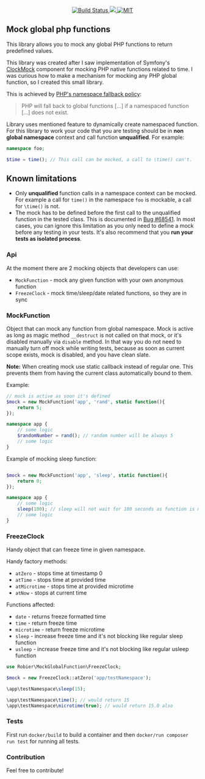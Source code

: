 <p align="center">
    <a href="https://travis-ci.org/robier/mock-global-php-functions">
        <img src="https://travis-ci.org/robier/mock-global-php-functions.svg?branch=master" alt="Build Status">
    </a>
    <a href="https://codecov.io/gh/robier/mock-global-php-functions">
        <img src="https://codecov.io/gh/robier/mock-global-php-functions/branch/master/graph/badge.svg" />
    </a>
    <a href="https://travis-ci.org/robier/mock-global-php-functions">
        <img src="https://img.shields.io/badge/License-MIT-green.svg" alt="MIT">
    </a>
</p>


Mock global php functions
-------------------------

This library allows you to mock any global PHP functions to return predefined values.

This library was created after I saw implementation of Symfony's [ClockMock](https://github.com/symfony/symfony/blob/4.2/src/Symfony/Bridge/PhpUnit/ClockMock.php)
component for mocking PHP native functions related to time. I was curious how to make a mechanism for
mocking any PHP global function, so I created this small library.

This is achieved by [PHP's namespace fallback policy](http://php.net/manual/en/language.namespaces.fallback.php):

> PHP will fall back to global functions […]
> if a namespaced function […] does not exist.

Library uses mentioned feature to dynamically create namespaced function. For this library
to work your code that you are testing should be in **non global namespace** context and call function
**unqualified**. For example:

```php
namespace foo;

$time = time(); // This call can be mocked, a call to \time() can't.
```

## Known limitations

- Only **unqualified** function calls in a namespace context can be mocked. For example a call for `time()` in 
  the namespace `foo` is mockable, a call for `\time()` is not.
- The mock has to be defined before the first call to the unqualified function in the tested class. 
  This is documented in [Bug #68541](https://bugs.php.net/bug.php?id=68541). In most cases, you can ignore this
  limitation as you only need to define a mock before any testing in your tests. It's also recommend that you
  **run your tests as isolated process**.

### Api

At the moment there are 2 mocking objects that developers can use:
- `MockFunction` - mock any given function with your own anonymous function
- `FreezeClock` - mock time/sleep/date related functions, so they are in sync

### MockFunction

Object that can mock any function from global namespace. Mock is active as long as magic method `__destruct`
is not called on that mock, or it's disabled manually via `disable` method. In that way you do not need to manually turn off mock
while writing tests, because as soon as current scope exists, mock is disabled, and you have clean slate.

**Note:** When creating mock use static callback instead of regular one. This prevents them from having the current
class automatically bound to them.

Example:
```php
// mock is active as soon it's defined
$mock = new MockFunction('app', 'rand', static function(){
    return 5;
});

namespace app {
    // some logic
    $randomNumber = rand(); // random number will be always 5
    // some logic
}
```

Example of mocking sleep function:
```php

$mock = new MockFunction('app', 'sleep', static function(){
    return 0;
});

namespace app {
    // some logic
    sleep(100); // sleep will not wait for 100 seconds as function is mocked
    // some logic
}
```

### FreezeClock

Handy object that can freeze time in given namespace.

Handy factory methods:
- `atZero` - stops time at timestamp 0 
- `atTime` - stops time at provided time
- `atMicrotime` - stops time at provided microtime
- `atNow` - stops at current time

Functions affected:
- `date` - returns freeze formatted time
- `time` - return freeze time
- `microtime` - return freeze microtime
- `sleep` - increase freeze time and it's not blocking like regular sleep function
- `usleep` - increase freeze time and it's not blocking like regular usleep function

```php
use Robier\MockGlobalFunction\FreezeClock;

$mock = new FreezeClock::atZero('app/testNamespace');

\app\testNamespace\sleep(15);

\app\testNamespace\time(); // would return 15
\app\testNamespace\microtime(true); // would return 15.0 also
```

### Tests

First run `docker/build` to build a container and then `docker/run composer run test` for running all tests.

### Contribution

Feel free to contribute!
